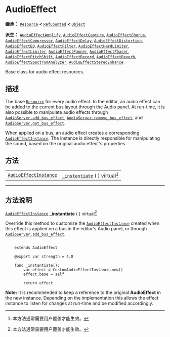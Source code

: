 <!-- ⚠ 请勿编辑本文件 ⚠ -->
<!-- 本文档使用脚本从 WeDot 引擎源码仓库生成。 -->
<!-- 生成脚本：https://github.com/WeDot-Engine/WeDot/tree/4.3/doc/tools/make_md.py； -->
<!-- 原文件：https://github.com/WeDot-Engine/WeDot/tree/4.3/doc/classes/AudioEffect.xml。 -->

<div id="_class_audioeffect"></div>

# AudioEffect

**继承：** [`Resource`](class_resource.md) **<** [`RefCounted`](class_refcounted.md) **<** [`Object`](class_object.md)

**派生：** [`AudioEffectAmplify`](class_audioeffectamplify.md), [`AudioEffectCapture`](class_audioeffectcapture.md), [`AudioEffectChorus`](class_audioeffectchorus.md), [`AudioEffectCompressor`](class_audioeffectcompressor.md), [`AudioEffectDelay`](class_audioeffectdelay.md), [`AudioEffectDistortion`](class_audioeffectdistortion.md), [`AudioEffectEQ`](class_audioeffecteq.md), [`AudioEffectFilter`](class_audioeffectfilter.md), [`AudioEffectHardLimiter`](class_audioeffecthardlimiter.md), [`AudioEffectLimiter`](class_audioeffectlimiter.md), [`AudioEffectPanner`](class_audioeffectpanner.md), [`AudioEffectPhaser`](class_audioeffectphaser.md), [`AudioEffectPitchShift`](class_audioeffectpitchshift.md), [`AudioEffectRecord`](class_audioeffectrecord.md), [`AudioEffectReverb`](class_audioeffectreverb.md), [`AudioEffectSpectrumAnalyzer`](class_audioeffectspectrumanalyzer.md), [`AudioEffectStereoEnhance`](class_audioeffectstereoenhance.md)

Base class for audio effect resources.

## 描述

The base [`Resource`](class_resource.md) for every audio effect. In the editor, an audio effect can be added to the current bus layout through the Audio panel. At run-time, it is also possible to manipulate audio effects through [`AudioServer.add_bus_effect`](#class_audioserver_method_add_bus_effect), [`AudioServer.remove_bus_effect`](#class_audioserver_method_remove_bus_effect), and [`AudioServer.get_bus_effect`](#class_audioserver_method_get_bus_effect).

When applied on a bus, an audio effect creates a corresponding [`AudioEffectInstance`](class_audioeffectinstance.md). The instance is directly responsible for manipulating the sound, based on the original audio effect's properties.

## 方法

|||
|:-:|:--|
| [`AudioEffectInstance`](class_audioeffectinstance.md) | [`_instantiate`](class_audioeffectmd#class_audioeffect_private_method__instantiate) ( ) virtual[^virtual] |

<!-- rst-class:: classref-section-separator -->

---

## 方法说明

<div id="_class_audioeffect_private_method__instantiate"></div>

[`AudioEffectInstance`](class_audioeffectinstance.md) **_instantiate** ( ) virtual[^virtual]<div id="class_audioeffect_private_method__instantiate"></div>

Override this method to customize the [`AudioEffectInstance`](class_audioeffectinstance.md) created when this effect is applied on a bus in the editor's Audio panel, or through [`AudioServer.add_bus_effect`](#class_audioserver_method_add_bus_effect).

```

    extends AudioEffect
    
    @export var strength = 4.0
    
    func _instantiate():
        var effect = CustomAudioEffectInstance.new()
        effect.base = self
    
        return effect
```

 **Note:** It is recommended to keep a reference to the original **AudioEffect** in the new instance. Depending on the implementation this allows the effect instance to listen for changes at run-time and be modified accordingly.



[^virtual]: 本方法通常需要用户覆盖才能生效。
[^const]: 本方法无副作用，不会修改该实例的任何成员变量。
[^vararg]: 本方法除了能接受在此处描述的参数外，还能够继续接受任意数量的参数。
[^constructor]: 本方法用于构造某个类型。
[^static]: 调用本方法无需实例，可直接使用类名进行调用。
[^operator]: 本方法描述的是使用本类型作为左操作数的有效运算符。
[^bitfield]: 这个值是由下列位标志构成位掩码的整数。
[^void]: 无返回值。
